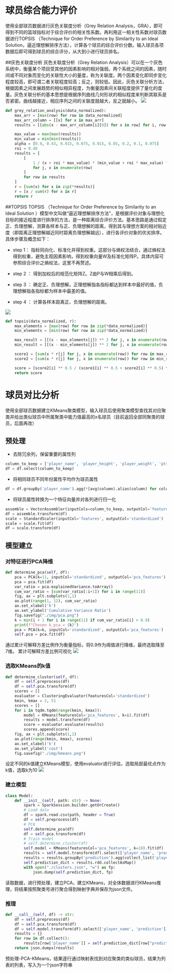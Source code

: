 # 球员综合能力评价
使用全部球员数据进行灰色关联度分析（Grey Relation Analysis，GRA），即可得到不同的篮球指标对于综合评价的相关性系数。再利用这一相关性系数对球员数据进行TOPSIS （Technique for Order Preference by Similarity to an Ideal Solution，逼近理想解排序方法），计算各个球员的综合评价分数。输入球员各项数据后即可得到球员的综合评分，从大到小进行球员排名。

##灰色关联度分析
灰色关联度分析（Grey Relation Analysis）可以在一个灰色系统中，衡量某个项目受其他的因素影响的相对强弱。两个系统之间的因素，随时间或不同对象而变化的关联性大小的量度，称为关联度。两个因素变化即同步变化程度较高，即可谓二者关联程度较高；反之，则较低。因此，灰色关联分析方法，根据因素之间发展趋势的相似相异程度，为衡量因素间关联程度提供了量化的度量。灰色关联分析的基本思想是根据序列曲线几何形状的相似程度来判断其联系是否紧密。曲线越接近，相应序列之间的关联度就越大，反之就越小。
![](./img/GRA.png)

```python
def grey_relation_analysis(data_normalized):
    max_arr = [max(row) for row in data_normalized]
    max_arr_column = [[x] for x in max_arr]
    results = [[abs(x - max_arr_column[i][0]) for x in row] for i, row in enumerate(data_normalized)]

    max_value = max(max(results))
    min_value = min(min(results))
    alpha = [0.9, 0.43, 0.015, 0.075, 0.015, 0.05, 0.2, 0.1, 0.075]
    roi = 0.48
    results = [
        [
            1 / (x + roi * max_value) * (min_value + roi * max_value) * alpha[j]
            for j, x in enumerate(row)
        ]
        for row in results
    ]
    r = [sum(x) for x in zip(*results)]
    r = [x / sum(r) for x in r]
    return r
```
##TOPSIS 
TOPSIS （Technique for Order Preference by Similarity to an Ideal Solution ）模型中文叫做“逼近理想解排序方法”，是根据评价对象与理想化目标的接近程度进行排序的方法，是一种距离综合评价方法。基本思路是通过假定正、负理想解，测算各样本与正、负理想解的距离，得到其与理想方案的相对贴近度（即距离正理想解越近同时距离负理想解越远），进行各评价对象的优劣排序。具体步骤及概念如下：

- step 1： 指标同向化、标准化并得到权重。这部分与熵权法结合，通过熵权法得到权重，避免主观因素影响，得到权重向量W及标准化矩阵P。具体内容可参照综合评价之熵权法，这里不再赘述。

- step 2 ： 得到加权后的规范化矩阵Z。Z由P与W相乘后得到。

- step 3 ： 确定正、负理想解。正理想解指各指标都达到样本中最好的值，负理想解指各指标都为样本中最差的值。

- step 4 ： 计算各样本距离正、负理想解的距离。

![](./img/TOPSIS.png)
    
```python
def topsis(data_normalized, r):
    max_elements = [max(row) for row in zip(*data_normalized)]
    min_elements = [min(row) for row in zip(*data_normalized)]

    max_result = [[(x - max_elements[j]) ** 2 for j, x in enumerate(row)] for row in data_normalized]
    min_result = [[(x - min_elements[j]) ** 2 for j, x in enumerate(row)] for row in data_normalized]

    score1 = [sum(x * r[j] for j, x in enumerate(row)) for row in max_result]
    score2 = [sum(x * r[j] for j, x in enumerate(row)) for row in min_result]

    score = [score2[i] ** 0.5 / (score1[i] ** 0.5 + score2[i] ** 0.5) for 
    return score

```


# 球员对比分析
使用全部球员数据建立KMeans聚类模型，输入球员后使用聚类模型查找其对应聚类并给出类似球员中所属聚类中能力值最高的x名球员（目前返回全部同聚类的球员，后面再改）
## 预处理
- 去除冗余列，保留重要的属性列
```python
column_to_keep = ['player_name', 'player_height', 'player_weight', 'pts', 'reb', 'ast', 'net_rating', 'oreb_pct', 'dreb_pct', 'usg_pct', 'ts_pct', 'ast_pct']
df = df.select(column_to_keep)
```
- 将相同球员不同年份属性平均作为球员属性
```python
df = df.groupBy('player_name').agg(*[avg(column).alias(column) for column in column_to_keep])
```
- 将球员属性转换为一个特征向量并对各列进行归一化
```python
assemble = VectorAssembler(inputCols=column_to_keep, outputCol='features')
df = assemble.transform(df)
scale = StandardScaler(inputCol='features', outputCol='standardized')
scale = scale.fit(df)
df = scale.transform(df)
```
## 模型建立
### 对特征进行PCA降维
```python
def determine_pca(self, df):
    pca = PCA(k=11, inputCol='standardized', outputCol='pca_features')
    pca = pca.fit(df)
    var_ratio = pca.explainedVariance.toArray()
    cum_var_ratio = [sum(var_ratio[:i+1]) for i in range(11)]
    fig, ax = plt.subplots(1,1)
    ax.plot(range(1, 12), cum_var_ratio)
    ax.set_xlabel('k')
    ax.set_ylabel('Cumulative Variance Ratio')
    fig.savefig("./img/pca.png")
    k = min(i + 1 for i in range(11) if cum_var_ratio[i] > 0.9)
    print(f"Chosen k_pca = {k}")
    pca = PCA(k=k, inputCol='standardized', outputCol='pca_features')
    self.pca = pca.fit(df)
```
通过累计可解释方差比例作为衡量指标，将0.9作为阈值进行降维，最终选取降至7维。
累计可解释方差比例可视化
![](./img/pca.png)
### 选取KMeans的k值
```python
def determine_cluster(self, df):
    df = self.preprocess(df)
    df = self.pca.transform(df)
    scores = []
    evaluator = ClusteringEvaluator(featuresCol='standardized')
    kmin, kmax = 2, 51
    scores = []
    for i in tqdm.tqdm(range(kmin, kmax)):
        model = KMeans(featuresCol='pca_features', k=i).fit(df)
        results = model.transform(df)
        score = evaluator.evaluate(results)
        scores.append(score)
    fig, ax = plt.subplots(1,1)
    ax.plot(range(kmin, kmax), scores)
    ax.set_xlabel('k')
    ax.set_ylabel('cost')
    fig.savefig("./img/kmeans.png")
```
设定不同的k值建立KMeans模型，使用evaluator进行评估，选取局部最优点作为k值，选取k为10
![](./img/kmeans.png)
### 建立模型
```python
class Model:
    def __init__(self, path: str) -> None:
        spark = SparkSession.builder.getOrCreate()
        # Load data
        df = spark.read.csv(path, header = True)
        df = self.preprocess(df)
        # PCA
        self.determine_pca(df)
        df = self.pca.transform(df)
        # Train model
        # self.determine_cluster(df)
        self.model = KMeans(featuresCol='pca_features', k=10).fit(df)
        results = self.model.transform(df).select(['player_name', 'prediction'])
        results = results.groupBy('prediction').agg(collect_list('player_name').alias('player_name'))
        self.prediction_dict = results.rdd.collectAsMap()
        with open("./clusters.json", "w") as fp:
            json.dump(self.prediction_dict, fp)
```
读取数据，进行预处理，建立PCA，建立KMeans，对全体数据进行KMeans推理，将结果按照聚类号进行聚合得到映射字典并保存为json文件。
### 推理
```python
def __call__(self, df) -> str:
    df = self.preprocess(df)
    df = self.pca.transform(df)
    df = self.model.transform(df).select(['player_name', 'prediction'])
    results = {}
    for row in df.collect():
        results[row['player_name']] = self.prediction_dict[row["prediction"]]
    return json.dumps(results)
```
预处理-PCA-KMeans，结果逐行通过映射表找到对应聚类的类似球员，结果为列表的列表，写入为一个json字符串
